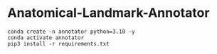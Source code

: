 # Anatomical-Landmark-Annotator

```
conda create -n annotator python=3.10 -y
conda activate annotator
pip3 install -r requirements.txt
```